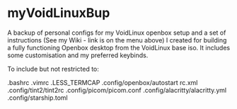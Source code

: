 # myVoidLinuxBup
A backup of personal configs for my VoidLinux openbox setup and a set of instructions (See my Wiki - link is on the menu above) I created for building a fully functioning Openbox desktop from the VoidLinux base iso. It includes some customisation and my preferred keybinds.

To include but not restricted to:

.bashrc
.vimrc
.LESS_TERMCAP
.config/openbox/autostart rc.xml
.config/tint2/tint2rc
.config/picom/picom.conf
.config/alacritty/alacritty.yml
.config/starship.toml
